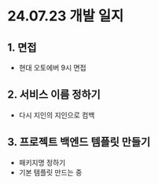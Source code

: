 # 24.07.23 개발 일지
## 1. 면접
- 현대 오토에버 9시 면접

## 2. 서비스 이름 정하기
- 다시 지인의 지인으로 컴백

## 3. 프로젝트 백엔드 템플릿 만들기
- 패키지명 정하기
- 기본 템플릿 만드는 중
